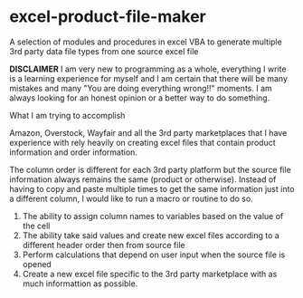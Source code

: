 # excel-product-file-maker
A selection of modules and procedures in excel VBA to generate multiple 3rd party data file types from one source excel file

**DISCLAIMER**
I am very new to programming as a whole, everything I write is a learning experience for myself and I am certain that there will be many mistakes and many "You are doing everything wrong!!" moments. I am always looking for an honest opinion or a better way to do something.

What I am trying to accomplish

Amazon, Overstock, Wayfair and all the 3rd party marketplaces that I have experience with rely heavily on creating excel files that contain product information and order information.

The column order is different for each 3rd party platform but the source file information always remains the same (product or otherwise). Instead of having to copy and paste multiple times to get the same information just into a different column, I would like to run a macro or routine to do so.


1. The ability to assign column names to variables based on the value of the cell
2. The ability take said values and create new excel files according to a different header order then from source file
3. Perform calculations that depend on user input when the source file is opened
4. Create a new excel file specific to the 3rd party marketplace with as much informattion as possible.

